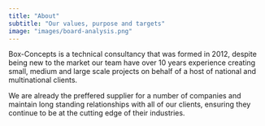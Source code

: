 ```yaml
---
title: "About"
subtitle: "Our values, purpose and targets"
image: "images/board-analysis.png"
---
```

Box-Concepts is a technical consultancy that was formed in 2012, despite being new to the market our team have over 10 years experience creating small, medium and large scale projects on behalf of a host of national and multinational clients.

We are already the preffered supplier for a number of companies and maintain long standing relationships with all of our clients, ensuring they continue to be at the cutting edge of their industries.